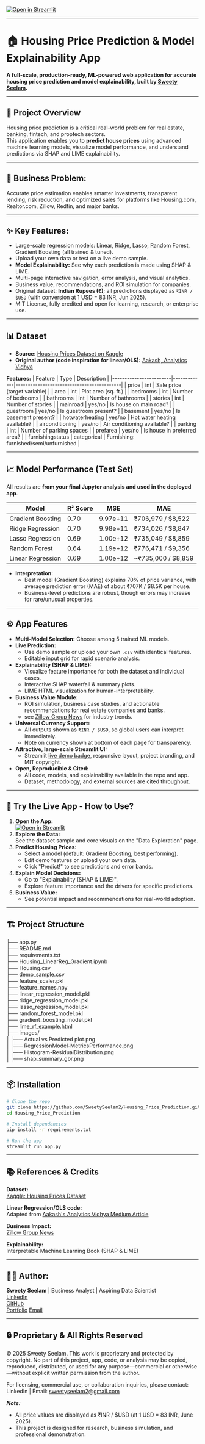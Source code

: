 
[![Open in Streamlit](https://static.streamlit.io/badges/streamlit_badge_black_white.svg)](https://housingprice-prediction.streamlit.app/)

---

# 🏠 Housing Price Prediction & Model Explainability App

**A full-scale, production-ready, ML-powered web application for accurate housing price prediction and model explainability, built by [Sweety Seelam](https://www.linkedin.com/in/sweetyrao670/).**

---

## 🚀 Project Overview

Housing price prediction is a critical real-world problem for real estate, banking, fintech, and proptech sectors.  
This application enables you to **predict house prices** using advanced machine learning models, visualize model performance, and understand predictions via SHAP and LIME explainability.

---

## 💼 **Business Problem:**  
  Accurate price estimation enables smarter investments, transparent lending, risk reduction, and optimized sales for platforms like Housing.com, Realtor.com, Zillow, Redfin, and major banks.

---

## ✨ **Key Features:**  
  - Large-scale regression models: Linear, Ridge, Lasso, Random Forest, Gradient Boosting (all trained & tuned).
  - Upload your own data or test on a live demo sample.
  - **Model Explainability:** See why each prediction is made using SHAP & LIME.
  - Multi-page interactive navigation, error analysis, and visual analytics.
  - Business value, recommendations, and ROI simulation for companies.
  - Original dataset: **Indian Rupees (₹)**; all predictions displayed as `₹INR / $USD` (with conversion at 1 USD = 83 INR, Jun 2025).
  - MIT License, fully credited and open for learning, research, or enterprise use.

---

## 📊 Dataset

- **Source:** [Housing Prices Dataset on Kaggle](https://www.kaggle.com/datasets/yasserh/housing-prices-dataset)  
- **Original author (code inspiration for linear/OLS):** [Aakash, Analytics Vidhya](https://medium.com/analytics-vidhya/applying-multiple-linear-regression-in-house-price-prediction-47dacb42942b)

**Features:**
| Feature                | Type        | Description                               |
|------------------------|-------------|-------------------------------------------|
| price                  | int         | Sale price (target variable)              |
| area                   | int         | Plot area (sq. ft.)                       |
| bedrooms               | int         | Number of bedrooms                        |
| bathrooms              | int         | Number of bathrooms                       |
| stories                | int         | Number of stories                         |
| mainroad               | yes/no      | Is house on main road?                    |
| guestroom              | yes/no      | Is guestroom present?                     |
| basement               | yes/no      | Is basement present?                      |
| hotwaterheating        | yes/no      | Hot water heating available?              |
| airconditioning        | yes/no      | Air conditioning available?               |
| parking                | int         | Number of parking spaces                  |
| prefarea               | yes/no      | Is house in preferred area?               |
| furnishingstatus       | categorical | Furnishing: furnished/semi/unfurnished    |

---

## 📈 Model Performance (Test Set)

All results are **from your final Jupyter analysis and used in the deployed app**.

| Model               | R² Score | MSE         | MAE              |
|---------------------|----------|-------------|------------------|
| Gradient Boosting   | 0.70     | 9.97e+11    | ₹706,979 / $8,522 |
| Ridge Regression    | 0.70     | 9.98e+11    | ₹734,026 / $8,847 |
| Lasso Regression    | 0.69     | 1.00e+12    | ₹735,049 / $8,859 |
| Random Forest       | 0.64     | 1.19e+12    | ₹776,471 / $9,356 |
| Linear Regression   | 0.69     | 1.00e+12    | ~₹735,000 / $8,859 |

- **Interpretation:**  
  - Best model (Gradient Boosting) explains 70% of price variance, with average prediction error (MAE) of about ₹707K / $8.5K per house.
  - Business-level predictions are robust, though errors may increase for rare/unusual properties.

---

## ⚙️ App Features

- **Multi-Model Selection:** Choose among 5 trained ML models.
- **Live Prediction:**  
  - Use demo sample or upload your own `.csv` with identical features.
  - Editable input grid for rapid scenario analysis.
- **Explainability (SHAP & LIME):**  
  - Visualize feature importance for both the dataset and individual cases.
  - Interactive SHAP waterfall & summary plots.
  - LIME HTML visualization for human-interpretability.
- **Business Value Module:**  
  - ROI simulation, business case studies, and actionable recommendations for real estate companies and banks.
  - see [Zillow Group News](https://investors.zillowgroup.com/investors/news-and-events/news/default.aspx) for industry trends.
- **Universal Currency Support:**  
  - All outputs shown as `₹INR / $USD`, so global users can interpret immediately.
  - Note on currency shown at bottom of each page for transparency.
- **Attractive, large-scale Streamlit UI:**  
  - Streamlit [live demo badge](https://housingprice-prediction.streamlit.app/), responsive layout, project branding, and MIT copyright.
- **Open, Reproducible & Cited:**  
  - All code, models, and explainability available in the repo and app.
  - Dataset, methodology, and external sources are cited throughout.

---

## 🚀 Try the Live App - How to Use?
                                                                  
1. **Open the App:**                                                   
   [![Open in Streamlit](https://static.streamlit.io/badges/streamlit_badge_black_white.svg)](https://housingprice-prediction.streamlit.app/)
2. **Explore the Data:**  
   See the dataset sample and core visuals on the "Data Exploration" page.
3. **Predict Housing Prices:**  
   - Select a model (default: Gradient Boosting, best performing).
   - Edit demo features or upload your own data.
   - Click "Predict!" to see predictions and error bands.
4. **Explain Model Decisions:**  
   - Go to "Explainability (SHAP & LIME)".
   - Explore feature importance and the drivers for specific predictions.
5. **Business Value:**  
   - See potential impact and recommendations for real-world adoption.

---

## 🏗️ Project Structure

├── app.py                                                                       
├── README.md                                                                                         
├── requirements.txt                                                                                            
├── Housing_LinearReg_Gradient.ipynb                                                                                     
├── Housing.csv                                                                                                
├── demo_sample.csv                                                                                            
├── feature_scaler.pkl                                                                                                        
├── feature_names.npy                                                                                                  
├── linear_regression_model.pkl                                                        
├── ridge_regression_model.pkl                                                                            
├── lasso_regression_model.pkl                                                                         
├── random_forest_model.pkl                                                                             
├── gradient_boosting_model.pkl                                                                                     
├── lime_rf_example.html                                                                                    
├── images/                                                                                                
│ ├── Actual vs Predicted plot.png                                                                                  
│ ├── RegressionModel-MetricsPerformance.png                                                                            
│ ├── Histogram-ResidualDistribution.png                                                                             
│ ├── shap_summary_gbr.png                                                     

---

## 📦 Installation

```bash
# Clone the repo
git clone https://github.com/SweetySeelam2/Housing_Price_Prediction.git
cd Housing_Price_Prediction

# Install dependencies
pip install -r requirements.txt

# Run the app
streamlit run app.py
```

---

## 📚 References & Credits
**Dataset:**                                
[Kaggle: Housing Prices Dataset](https://www.kaggle.com/datasets/yasserh/housing-prices-dataset)

**Linear Regression/OLS code:**                                    
Adapted from [Aakash's Analytics Vidhya Medium Article](https://medium.com/analytics-vidhya/applying-multiple-linear-regression-in-house-price-prediction-47dacb42942b)

**Business Impact:**                                 
[Zillow Group News](https://investors.zillowgroup.com/investors/news-and-events/news/default.aspx)

**Explainability:**                                              
Interpretable Machine Learning Book (SHAP & LIME)

---

## 👩‍💻 Author:                               
**Sweety Seelam** | Business Analyst | Aspiring Data Scientist                                         
[LinkedIn](https://www.linkedin.com/in/sweetyrao670/)                                     
[GitHub](https://github.com/SweetySeelam2/Housing_Price_Prediction)                                                            
[Portfolio](https://sweetyseelam2.github.io/SweetySeelam.github.io/)
[Email](sweetyseelam2@gmail.com)                    

---

## 🔒 Proprietary & All Rights Reserved
© 2025 Sweety Seelam. This work is proprietary and protected by copyright. No part of this project, app, code, or analysis may be copied, reproduced, distributed, or used for any purpose—commercial or otherwise—without explicit written permission from the author.

For licensing, commercial use, or collaboration inquiries, please contact: LinkedIn | Email: sweetyseelam2@gmail.com

***Note:***
- All price values are displayed as ₹INR / $USD (at 1 USD = 83 INR, June 2025).
- This project is designed for research, business simulation, and professional demonstration.